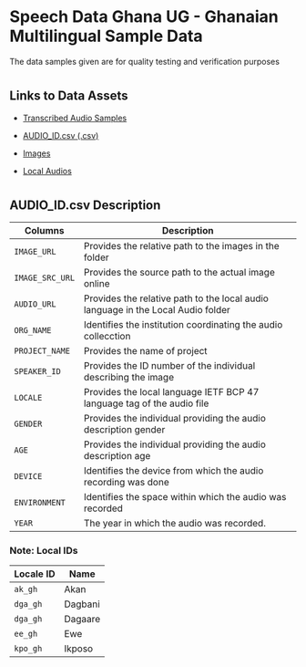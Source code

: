 # Speech Data Ghana UG - Ghanaian Multilingual Sample Data
The data samples given are for quality testing and verification purposes 

#
## Links to Data Assets 
+ [Transcribed Audio Samples](https://ugedugh-my.sharepoint.com/:f:/g/personal/speechdata_ug_edu_gh/Ejb6UHk-E7VOlvccvCWel44BhcSvTnEDh3FBGNtlZBy8kA?e=bLaHaF)

* [AUDIO_ID.csv (.csv)](https://ugedugh-my.sharepoint.com/:x:/g/personal/speechdata_ug_edu_gh/Ee_JRTRh_EdImQFS2xVAdG0BgtmvGPmk0j_RdFT4G39_EA?e=5vNWpv)

* [Images](https://ugedugh-my.sharepoint.com/:f:/g/personal/speechdata_ug_edu_gh/ErFLbRtqKphAhv0e50LuyKUB4-6Tp3bZRSIu0Ggi0oPgaw?e=KEd8e8) 

*   [Local Audios](https://ugedugh-my.sharepoint.com/:f:/g/personal/speechdata_ug_edu_gh/En7QMViDSgtPilkV4H8Zdt0B-tH-Dp0kANcIoP9kArhbSA?e=nk92cf)

#

## AUDIO_ID.csv Description
| Columns | Description |
| --- | --- |
| `IMAGE_URL` | Provides the relative path to the images in the folder          |
| `IMAGE_SRC_URL` | Provides the source path to the actual image online          |
| `AUDIO_URL` | Provides the relative path to the local audio language in the Local Audio folder            |
| `ORG_NAME` |  Identifies the institution coordinating the audio collecction           |
| `PROJECT_NAME` | Provides the name of project             |
| `SPEAKER_ID` | Provides the ID number of the individual describing the image             |
| `LOCALE` |  Provides the local language IETF BCP 47 language tag of the audio file           |
| `GENDER` |  Provides the individual providing the audio description gender           |
| `AGE` |     Provides the individual providing the audio description age        |
| `DEVICE` |  Identifies the device from which the audio recording was done          |
| `ENVIRONMENT` |  Identifies the space within which the audio was recorded           |
| `YEAR` |  The year in which the audio was recorded.            |

### Note: Local IDs

| Locale ID | Name |
| --- | --- |
| `ak_gh` | Akan     |
| `dga_gh` | Dagbani       |
| `dga_gh` | Dagaare       |
| `ee_gh` |  Ewe         |
| `kpo_gh` | Ikposo           |

